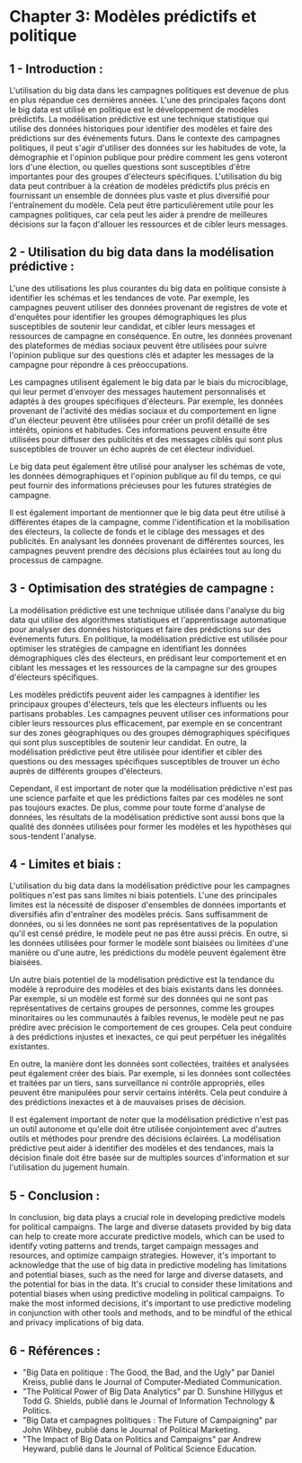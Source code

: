 # Chapter 3: Modèles prédictifs et politique
## 1 - Introduction : 

L'utilisation du big data dans les campagnes politiques est devenue de plus en plus répandue ces dernières années. L'une des principales façons dont le big data est utilisé en politique est le développement de modèles prédictifs. La modélisation prédictive est une technique statistique qui utilise des données historiques pour identifier des modèles et faire des prédictions sur des événements futurs. Dans le contexte des campagnes politiques, il peut s'agir d'utiliser des données sur les habitudes de vote, la démographie et l'opinion publique pour prédire comment les gens voteront lors d'une élection, ou quelles questions sont susceptibles d'être importantes pour des groupes d'électeurs spécifiques. L'utilisation du big data peut contribuer à la création de modèles prédictifs plus précis en fournissant un ensemble de données plus vaste et plus diversifié pour l'entraînement du modèle. Cela peut être particulièrement utile pour les campagnes politiques, car cela peut les aider à prendre de meilleures décisions sur la façon d'allouer les ressources et de cibler leurs messages. 

## 2 - Utilisation du big data dans la modélisation prédictive : 

L'une des utilisations les plus courantes du big data en politique consiste à identifier les schémas et les tendances de vote. Par exemple, les campagnes peuvent utiliser des données provenant de registres de vote et d'enquêtes pour identifier les groupes démographiques les plus susceptibles de soutenir leur candidat, et cibler leurs messages et ressources de campagne en conséquence. En outre, les données provenant des plateformes de médias sociaux peuvent être utilisées pour suivre l'opinion publique sur des questions clés et adapter les messages de la campagne pour répondre à ces préoccupations.

Les campagnes utilisent également le big data par le biais du microciblage, qui leur permet d'envoyer des messages hautement personnalisés et adaptés à des groupes spécifiques d'électeurs. Par exemple, les données provenant de l'activité des médias sociaux et du comportement en ligne d'un électeur peuvent être utilisées pour créer un profil détaillé de ses intérêts, opinions et habitudes. Ces informations peuvent ensuite être utilisées pour diffuser des publicités et des messages ciblés qui sont plus susceptibles de trouver un écho auprès de cet électeur individuel.

Le big data peut également être utilisé pour analyser les schémas de vote, les données démographiques et l'opinion publique au fil du temps, ce qui peut fournir des informations précieuses pour les futures stratégies de campagne.

Il est également important de mentionner que le big data peut être utilisé à différentes étapes de la campagne, comme l'identification et la mobilisation des électeurs, la collecte de fonds et le ciblage des messages et des publicités. En analysant les données provenant de différentes sources, les campagnes peuvent prendre des décisions plus éclairées tout au long du processus de campagne.

## 3 - Optimisation des stratégies de campagne : 

La modélisation prédictive est une technique utilisée dans l'analyse du big data qui utilise des algorithmes statistiques et l'apprentissage automatique pour analyser des données historiques et faire des prédictions sur des événements futurs. En politique, la modélisation prédictive est utilisée pour optimiser les stratégies de campagne en identifiant les données démographiques clés des électeurs, en prédisant leur comportement et en ciblant les messages et les ressources de la campagne sur des groupes d'électeurs spécifiques.

Les modèles prédictifs peuvent aider les campagnes à identifier les principaux groupes d'électeurs, tels que les électeurs influents ou les partisans probables. Les campagnes peuvent utiliser ces informations pour cibler leurs ressources plus efficacement, par exemple en se concentrant sur des zones géographiques ou des groupes démographiques spécifiques qui sont plus susceptibles de soutenir leur candidat. En outre, la modélisation prédictive peut être utilisée pour identifier et cibler des questions ou des messages spécifiques susceptibles de trouver un écho auprès de différents groupes d'électeurs.

Cependant, il est important de noter que la modélisation prédictive n'est pas une science parfaite et que les prédictions faites par ces modèles ne sont pas toujours exactes. De plus, comme pour toute forme d'analyse de données, les résultats de la modélisation prédictive sont aussi bons que la qualité des données utilisées pour former les modèles et les hypothèses qui sous-tendent l'analyse.


## 4 - Limites et biais : 

L'utilisation du big data dans la modélisation prédictive pour les campagnes politiques n'est pas sans limites ni biais potentiels. L'une des principales limites est la nécessité de disposer d'ensembles de données importants et diversifiés afin d'entraîner des modèles précis. Sans suffisamment de données, ou si les données ne sont pas représentatives de la population qu'il est censé prédire, le modèle peut ne pas être aussi précis. En outre, si les données utilisées pour former le modèle sont biaisées ou limitées d'une manière ou d'une autre, les prédictions du modèle peuvent également être biaisées.

Un autre biais potentiel de la modélisation prédictive est la tendance du modèle à reproduire des modèles et des biais existants dans les données. Par exemple, si un modèle est formé sur des données qui ne sont pas représentatives de certains groupes de personnes, comme les groupes minoritaires ou les communautés à faibles revenus, le modèle peut ne pas prédire avec précision le comportement de ces groupes. Cela peut conduire à des prédictions injustes et inexactes, ce qui peut perpétuer les inégalités existantes.

En outre, la manière dont les données sont collectées, traitées et analysées peut également créer des biais. Par exemple, si les données sont collectées et traitées par un tiers, sans surveillance ni contrôle appropriés, elles peuvent être manipulées pour servir certains intérêts. Cela peut conduire à des prédictions inexactes et à de mauvaises prises de décision.

Il est également important de noter que la modélisation prédictive n'est pas un outil autonome et qu'elle doit être utilisée conjointement avec d'autres outils et méthodes pour prendre des décisions éclairées. La modélisation prédictive peut aider à identifier des modèles et des tendances, mais la décision finale doit être basée sur de multiples sources d'information et sur l'utilisation du jugement humain.

## 5 - Conclusion : 

In conclusion, big data plays a crucial role in developing predictive models for political campaigns. The large and diverse datasets provided by big data can help to create more accurate predictive models, which can be used to identify voting patterns and trends, target campaign messages and resources, and optimize campaign strategies. However, it's important to acknowledge that the use of big data in predictive modeling has limitations and potential biases, such as the need for large and diverse datasets, and the potential for bias in the data. It's crucial to consider these limitations and potential biases when using predictive modeling in political campaigns. To make the most informed decisions, it's important to use predictive modeling in conjunction with other tools and methods, and to be mindful of the ethical and privacy implications of big data.





## 6 - Références : 
- "Big Data en politique : The Good, the Bad, and the Ugly" par Daniel Kreiss, publié dans le Journal of Computer-Mediated Communication.
- "The Political Power of Big Data Analytics" par D. Sunshine Hillygus et Todd G. Shields, publié dans le Journal of Information Technology & Politics.
- "Big Data et campagnes politiques : The Future of Campaigning" par John Wihbey, publié dans le Journal of Political Marketing.
- "The Impact of Big Data on Politics and Campaigns" par Andrew Heyward, publié dans le Journal of Political Science Education.